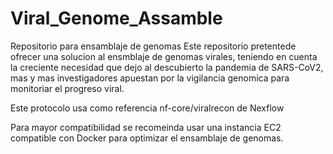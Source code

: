 # Viral_Genome_Assamble
Repositorio para ensamblaje de genomas
Este repositorio pretentede ofrecer una solucion al ensmblaje de genomas virales, teniendo en cuenta la creciente necesidad que dejo al descubierto la pandemia de SARS-CoV2, mas y mas investigadores apuestan por la vigilancia genomica para monitoriar el progreso viral.

Este protocolo usa como referencia 
nf-core/viralrecon de Nexflow 

Para mayor compatibilidad se recomeinda usar una instancia EC2 compatible con Docker para optimizar el ensamblaje de genomas.

  
